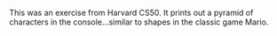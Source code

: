 This was an exercise from Harvard CS50.  It prints out a pyramid of characters in the console...similar to shapes in the classic game Mario.  
